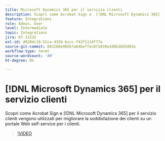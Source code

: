 ```yaml
---
title: Microsoft Dynamics 365 per il servizio clienti
description: Scopri come Acrobat Sign e  [!DNL Microsoft Dynamics 365] per il servizio clienti vengono utilizzati per migliorare la soddisfazione dei clienti su un portale Web self-service per i clienti
feature: Integrations
role: Admin, User
level: Intermediate
topic: Integrations
jira: KT-13232
exl-id: d028dc18-51ca-4326-bccc-f42f1114f77a
source-git-commit: 063268e985b7a64beffec8fa939a3d8b38d3d03a
workflow-type: tm+mt
source-wordcount: '49'
ht-degree: 0%

---
```


# [!DNL Microsoft Dynamics 365] per il servizio clienti

Scopri come Acrobat Sign e [!DNL Microsoft Dynamics 365] per il servizio clienti vengono utilizzati per migliorare la soddisfazione dei clienti su un portale Web self-service per i clienti.

>[!VIDEO](https://video.tv.adobe.com/v/3422046?quality=12&learn=on&hidetitle=true)
